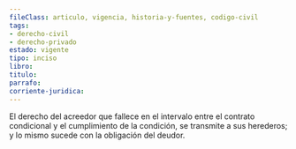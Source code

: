 ```yaml
---
fileClass: articulo, vigencia, historia-y-fuentes, codigo-civil
tags:
- derecho-civil
- derecho-privado
estado: vigente
tipo: inciso
libro:
titulo:
parrafo:
corriente-juridica:
---
```

El derecho del acreedor que fallece en el intervalo entre el contrato condicional y el cumplimiento de la condición, se transmite a sus herederos; y lo mismo sucede con la obligación del deudor.